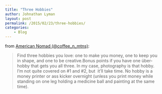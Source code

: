 ```yaml
---
title: "Three Hobbies"
author: Johnathan Lyman
layout: post
permalink: /2015/02/23/three-hobbies/
categories:
    - Blog
---
```


from [American Nomad (@coffee_n_mtns)](https://twitter.com/coffee_n_mtns/status/495936712292708352):

> Find three hobbies you love: one to make you money, one to keep you in shape, and one to be creative.Bonus points if you&nbsp;have one über-hobby that gets you all three. In my case, photography is that hobby. I’m not quite covered on #1 and #2, but &nbsp;it’ll take time. No hobby is a money printer or ass kicker overnight (unless you print money while standing on one leg holding a medicine ball and painting at the same time).&nbsp;

